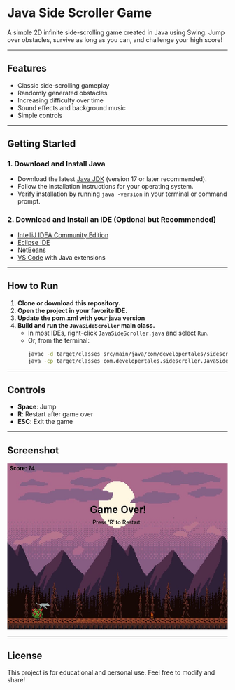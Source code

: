 # Java Side Scroller Game

A simple 2D infinite side-scrolling game created in Java using Swing. Jump over obstacles, survive as long as you can, and challenge your high score!

---

## Features
- Classic side-scrolling gameplay
- Randomly generated obstacles
- Increasing difficulty over time
- Sound effects and background music
- Simple controls

---

## Getting Started

### 1. Download and Install Java
- Download the latest [Java JDK](https://adoptopenjdk.net/) (version 17 or later recommended).
- Follow the installation instructions for your operating system.
- Verify installation by running `java -version` in your terminal or command prompt.

### 2. Download and Install an IDE (Optional but Recommended)
- [IntelliJ IDEA Community Edition](https://www.jetbrains.com/idea/download/)
- [Eclipse IDE](https://www.eclipse.org/downloads/)
- [NetBeans](https://netbeans.apache.org/download/index.html)
- [VS Code](https://code.visualstudio.com/) with Java extensions

---

## How to Run

1. **Clone or download this repository.**
2. **Open the project in your favorite IDE.**
3. **Update the pom.xml with your java version**
4. **Build and run the `JavaSideScroller` main class.**
   - In most IDEs, right-click `JavaSideScroller.java` and select `Run`.
   - Or, from the terminal:
     ```sh
     javac -d target/classes src/main/java/com/developertales/sidescroller/*.java
     java -cp target/classes com.developertales.sidescroller.JavaSideScroller
     ```

---

## Controls
- **Space**: Jump
- **R**: Restart after game over
- **ESC**: Exit the game

---

## Screenshot

![Game Screenshot](screenshot.jpg)

---

## License
This project is for educational and personal use. Feel free to modify and share!
